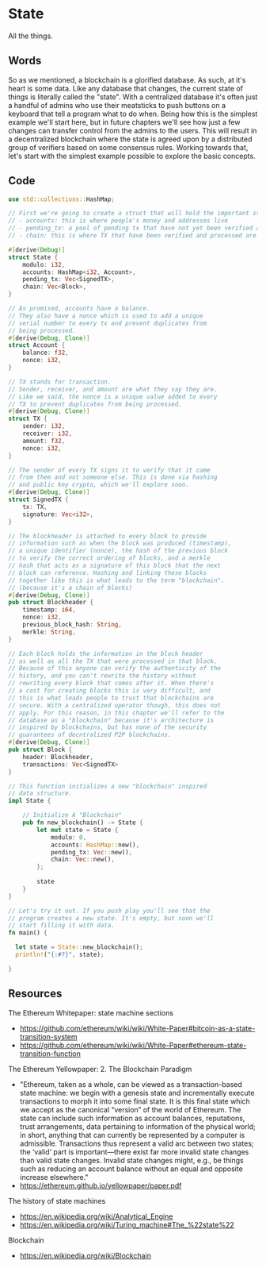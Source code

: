 # State
All the things.

## Words

So as we mentioned, a blockchain is a glorified database. As such, at it's heart is some data. Like any database that changes, the current state of things is literally called the "state". With a centralized database it's often just a handful of admins who use their meatsticks to push buttons on a keyboard that tell a program what to do when. Being how this is the simplest example we'll start here, but in future chapters we'll see how just a few changes can transfer control from the admins to the users. This will result in a  decentralized blockchain where the state is agreed upon by a distributed group of verifiers based on some consensus rules. Working towards that, let's start with the simplest example possible to explore the basic concepts. 

## Code

```rust
use std::collections::HashMap;

// First we're going to create a struct that will hold the important state data we want to keep our database functioning:
// - accounts: this is where people's money and addresses live
// - pending_tx: a pool of pending tx that have not yet been verified as legit or not
// - chain: this is where TX that have been verified and processed are stored. Think of it as the history, but rather than a bank telling you what your balance is, you can check the history to make sure everything is legit. 

#[derive(Debug)]
struct State {
    modulo: i32,
    accounts: HashMap<i32, Account>,
    pending_tx: Vec<SignedTX>,
    chain: Vec<Block>,
}

// As promised, accounts have a balance.
// They also have a nonce which is used to add a unique 
// serial number to every tx and prevent duplicates from
// being processed. 
#[derive(Debug, Clone)]
struct Account {
    balance: f32,
    nonce: i32,
}

// TX stands for transaction.
// Sender, receiver, and amount are what they say they are.
// Like we said, the nonce is a unique value added to every
// TX to prevent duplicates from being processed.
#[derive(Debug, Clone)]
struct TX {
    sender: i32,
    receiver: i32,
    amount: f32,
    nonce: i32,
}

// The sender of every TX signs it to verify that it came
// from them and not someone else. This is done via hashing
// and public key crypto, which we'll explore soon. 
#[derive(Debug, Clone)]
struct SignedTX {
    tx: TX,
    signature: Vec<i32>,
}

// The blockheader is attached to every block to provide
// information such as when the block was produced (timestamp),
// a unique identifier (nonce), the hash of the previous block
// to verify the correct ordering of blocks, and a merkle 
// hash that acts as a signature of this block that the next
// block can reference. Hashing and linking these blocks 
// together like this is what leads to the term "blockchain".
// (because it's a chain of blocks)
#[derive(Debug, Clone)]
pub struct Blockheader {
    timestamp: i64,
    nonce: i32, 
    previous_block_hash: String,  
    merkle: String,  
}

// Each block holds the information in the block header
// as well as all the TX that were processed in that block.
// Because of this anyone can verify the authenticity of the
// history, and you can't rewrite the history without 
// rewriting every block that comes after it. When there's
// a cost for creating blocks this is very difficult, and
// this is what leads people to trust that blockchains are
// secure. With a centralized operator though, this does not
// apply. For this reason, in this chapter we'll refer to the
// database as a "blockchain" because it's architecture is
// inspired by blockchains, but has none of the security
// guarantees of decntralized P2P blockchains.
#[derive(Debug, Clone)]
pub struct Block {
    header: Blockheader,
    transactions: Vec<SignedTX>
}

// This function initializes a new "blockchain" inspired
// data structure.
impl State {

    // Initialize A "Blockchain"
    pub fn new_blockchain() -> State {
        let mut state = State {
            modulo: 0,
            accounts: HashMap::new(),
            pending_tx: Vec::new(),
            chain: Vec::new(),
        };
    
        state
    }  
}

// Let's try it out. If you push play you'll see that the
// program creates a new state. It's empty, but soon we'll
// start filling it with data.
fn main() {

  let state = State::new_blockchain();
  println!("{:#?}", state);

}
```

## Resources

The Ethereum Whitepaper: state machine sections
- https://github.com/ethereum/wiki/wiki/White-Paper#bitcoin-as-a-state-transition-system
- https://github.com/ethereum/wiki/wiki/White-Paper#ethereum-state-transition-function

The Ethereum Yellowpaper: 2. The Blockchain Paradigm
- "Ethereum, taken as a whole, can be viewed as a
transaction-based state machine: we begin with a genesis
state and incrementally execute transactions to morph
it into some final state. It is this final state which we
accept as the canonical “version” of the world of Ethereum.
The state can include such information as account balances,
reputations, trust arrangements, data pertaining
to information of the physical world; in short, anything
that can currently be represented by a computer is admissible.
Transactions thus represent a valid arc between two
states; the ‘valid’ part is important—there exist far more
invalid state changes than valid state changes. Invalid state
changes might, e.g., be things such as reducing an account
balance without an equal and opposite increase elsewhere."
- https://ethereum.github.io/yellowpaper/paper.pdf

The history of state machines
- https://en.wikipedia.org/wiki/Analytical_Engine
- https://en.wikipedia.org/wiki/Turing_machine#The_%22state%22

Blockchain
- https://en.wikipedia.org/wiki/Blockchain

